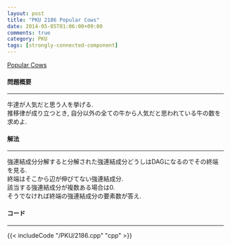 ```yaml
---
layout: post
title: "PKU 2186 Popular Cows"
date: 2014-05-05T01:06:00+09:00
comments: true
category: PKU
tags: [strongly-connected-component]
---
```


[Popular Cows](http://poj.org/problem?id=2186)

#### 問題概要

****

牛達が人気だと思う人を挙げる.  
推移律が成り立つとき, 自分以外の全ての牛から人気だと思われている牛の数を求めよ.  


#### 解法

****

強連結成分分解すると分解された強連結成分どうしはDAGになるのでその終端を見る.  
終端はそこから辺が伸びてない強連結成分.  
該当する強連結成分が複数ある場合は0.  
そうでなければ終端の強連結成分の要素数が答え.  

#### コード

****

{{< includeCode "/PKU/2186.cpp" "cpp" >}}

